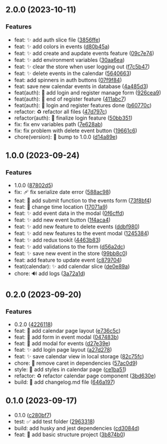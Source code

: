 ## 2.0.0 (2023-10-11)

### Features

- feat: :sparkles: add auth slice file ([3856ffe](https://github.com/JonyPlo/CalendarApp/commit/3856ffe))
- feat: :sparkles: add colors in events ([d80b45a](https://github.com/JonyPlo/CalendarApp/commit/d80b45a))
- feat: :sparkles: add create and aupdate events feature ([09c7e74](https://github.com/JonyPlo/CalendarApp/commit/09c7e74))
- feat: :sparkles: add environment variables ([30aa6ea](https://github.com/JonyPlo/CalendarApp/commit/30aa6ea))
- feat: :sparkles: clear the store when user logging out ([f7c5b47](https://github.com/JonyPlo/CalendarApp/commit/f7c5b47))
- feat: :sparkles: delete events in the calendar ([5640663](https://github.com/JonyPlo/CalendarApp/commit/5640663))
- feat: add spinners in auth buttons ([07f9f84](https://github.com/JonyPlo/CalendarApp/commit/07f9f84))
- feat: save new calendar events in database ([4a485d3](https://github.com/JonyPlo/CalendarApp/commit/4a485d3))
- feat(auth): :passport_control: add login and register manage form ([926cea9](https://github.com/JonyPlo/CalendarApp/commit/926cea9))
- feat(auth): :passport_control: end of register feature ([411abc7](https://github.com/JonyPlo/CalendarApp/commit/411abc7))
- feat(auth): :passport_control: login and register features done ([b60770c](https://github.com/JonyPlo/CalendarApp/commit/b60770c))
- refactor: :recycle: refactor all files ([47d797c](https://github.com/JonyPlo/CalendarApp/commit/47d797c))
- refactor(auth): :passport_control: finalize login feature ([50bb351](https://github.com/JonyPlo/CalendarApp/commit/50bb351))
- fix: fix env variables path ([7e628ab](https://github.com/JonyPlo/CalendarApp/commit/7e628ab))
- fix: fix problem with delete event button ([19661c6](https://github.com/JonyPlo/CalendarApp/commit/19661c6))
- chore(version): :memo: bump to 1.0.0 ([d14a89e](https://github.com/JonyPlo/CalendarApp/commit/d14a89e))

## 1.0.0 (2023-09-24)

### Features

- 1.0.0 ([87802d5](https://github.com/JonyPlo/CalendarApp/commit/87802d5))
- fix: :adhesive_bandage: fix serialize date error ([588ac98](https://github.com/JonyPlo/CalendarApp/commit/588ac98))
- feat: :lipstick: add submit function to the events form ([73f8bf4](https://github.com/JonyPlo/CalendarApp/commit/73f8bf4))
- feat: :lipstick: change time location ([17071a9](https://github.com/JonyPlo/CalendarApp/commit/17071a9))
- feat: :sparkles: add event data in the modal ([0f6cffd](https://github.com/JonyPlo/CalendarApp/commit/0f6cffd))
- feat: :sparkles: add new event button ([1f4aca4](https://github.com/JonyPlo/CalendarApp/commit/1f4aca4))
- feat: :sparkles: add new feature to delete events ([ddbf980](https://github.com/JonyPlo/CalendarApp/commit/ddbf980))
- feat: :sparkles: add new features to the event modal ([1245384](https://github.com/JonyPlo/CalendarApp/commit/1245384))
- feat: :sparkles: add redux tookit ([4463b83](https://github.com/JonyPlo/CalendarApp/commit/4463b83))
- feat: :sparkles: add validations to the form ([d56a2dc](https://github.com/JonyPlo/CalendarApp/commit/d56a2dc))
- feat: :sparkles: save new event in the store ([99bb8c0](https://github.com/JonyPlo/CalendarApp/commit/99bb8c0))
- feat: add feature to update event ([c879704](https://github.com/JonyPlo/CalendarApp/commit/c879704))
- feat(calendar): :sparkles: add calendar slice ([de0e89a](https://github.com/JonyPlo/CalendarApp/commit/de0e89a))
- chore: :loud_sound: add logs ([3a72a1d](https://github.com/JonyPlo/CalendarApp/commit/3a72a1d))

## 0.2.0 (2023-09-20)

### Features

- 0.2.0 ([4226118](https://github.com/JonyPlo/CalendarApp/commit/4226118))
- feat: :lipstick: add calendar page layout ([e736c5c](https://github.com/JonyPlo/CalendarApp/commit/e736c5c))
- feat: :lipstick: add form in event modal ([047483b](https://github.com/JonyPlo/CalendarApp/commit/047483b))
- feat: :lipstick: add modal for events ([d27e39e](https://github.com/JonyPlo/CalendarApp/commit/d27e39e))
- feat: :sparkles: add login page layout ([a27d278](https://github.com/JonyPlo/CalendarApp/commit/a27d278))
- feat: :sparkles: save calendar view in local storage ([82c75fc](https://github.com/JonyPlo/CalendarApp/commit/82c75fc))
- chore: :pushpin: remove caret in dependencies ([57ac0d9](https://github.com/JonyPlo/CalendarApp/commit/57ac0d9))
- style: :lipstick: add styles in calendar page ([ce1ba51](https://github.com/JonyPlo/CalendarApp/commit/ce1ba51))
- refactor: :recycle: refactor calendar page component ([3bd630e](https://github.com/JonyPlo/CalendarApp/commit/3bd630e))
- build: :wrench: add changelog.md file ([646a197](https://github.com/JonyPlo/CalendarApp/commit/646a197))

## 0.1.0 (2023-09-17)

- 0.1.0 ([c280bf7](https://github.com/JonyPlo/CalendarApp/commit/c280bf7))
- test: :white_check_mark: add test folder ([2963318](https://github.com/JonyPlo/CalendarApp/commit/2963318))
- build: add husky and jest dependencies ([cd3084d](https://github.com/JonyPlo/CalendarApp/commit/cd3084d))
- feat: :tada: add basic structure project ([3b874b0](https://github.com/JonyPlo/CalendarApp/commit/3b874b0))
